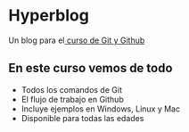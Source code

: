 # Hyperblog 
Un blog para el[ curso de Git y Github](https://platzi.com/cursos/git-github/ " curso de Git y Github") 

## En este curso vemos de todo
* Todos los comandos de Git
* El flujo de trabajo en Github
* Incluye ejemplos en Windows, Linux y Mac
* Disponible para todas las edades
